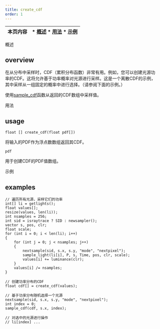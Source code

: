 ```yaml
---
title: create_cdf
order: 1
---
```

| 本页内容 | * [概述](#overview) * [用法](#usage) * [示例](#examples) |
| --- | --- |

概述

## overview

在从分布中采样时，CDF（累积分布函数）非常有用。例如，您可以创建光源功率的CDF。这将允许基于功率概率对光源进行采样。这是一个离散CDF的示例，其中采样从一组固定的概率中进行选择。（请参阅下面的示例。）

使用[sample_cdf](sample_cdf.html "从累积分布函数（CDF）中采样值。")函数从返回的CDF数组中采样值。

用法

## usage

`float [] create_cdf(float pdf[])`

将输入的PDF作为浮点数数组返回其CDF。

`pdf`

用于创建CDF的PDF值数组。

示例

## examples

```vex
// 遍历所有光源，采样它们的功率
int[] li = getlights();
float values[];
resize(values, len(li));
int nsamples = 256;
int sid = israytrace ? SID : newsampler();
vector s, pos, clr;
float scale;
for (int i = 0; i < len(li); i++)
{
    for (int j = 0; j < nsamples; j++)
    {
        nextsample(sid, s.x, s.y, "mode", "nextpixel");
        sample_light(li[i], P, s, Time, pos, clr, scale);
        values[i] += luminance(clr);
    }
    values[i] /= nsamples;
}

// 创建功率分布的CDF
float cdf[] = create_cdf(values);

// 基于功率分布随机选择一个光源
nextsample(sid, s.x, s.y, "mode", "nextpixel");
int index = 0;
sample_cdf(cdf, s.x, index);

// 对选中的光源进行操作
// li[index] ...

```